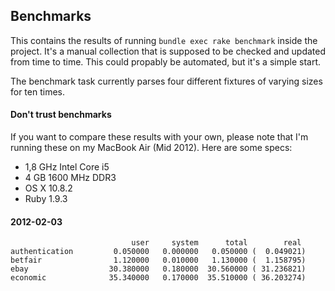 ## Benchmarks

This contains the results of running `bundle exec rake benchmark` inside the project.
It's a manual collection that is supposed to be checked and updated from time to time.
This could propably be automated, but it's a simple start.

The benchmark task currently parses four different fixtures of varying sizes for ten times.


#### Don't trust benchmarks

If you want to compare these results with your own, please note that I'm running these
on my MacBook Air (Mid 2012). Here are some specs:

* 1,8 GHz Intel Core i5
* 4 GB 1600 MHz DDR3
* OS X 10.8.2
* Ruby 1.9.3


#### 2012-02-03

```
                           user     system      total        real
authentication         0.050000   0.000000   0.050000 (  0.049021)
betfair                1.120000   0.010000   1.130000 (  1.158795)
ebay                  30.380000   0.180000  30.560000 ( 31.236821)
economic              35.340000   0.170000  35.510000 ( 36.203274)
```

